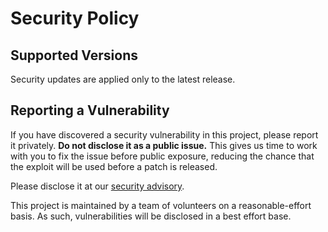 # Security Policy

## Supported Versions

Security updates are applied only to the latest release.

## Reporting a Vulnerability

If you have discovered a security vulnerability in this project, please report it privately. **Do not disclose it as a public issue.** This gives us time to work with you to fix the issue before public exposure, reducing the chance that the exploit will be used before a patch is released.

Please disclose it at our [security advisory](https://github.com/d3/d3/security/advisories/new).

This project is maintained by a team of volunteers on a reasonable-effort basis. As such, vulnerabilities will be disclosed in a best effort base.
